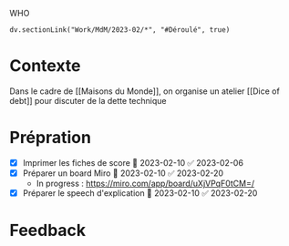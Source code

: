 
WHO

```dataviewjs
dv.sectionLink("Work/MdM/2023-02/*", "#Déroulé", true)
```
# Contexte

Dans le cadre de [[Maisons du Monde]], on organise un atelier [[Dice of debt]] pour discuter de la dette technique

# Prépration

- [x] Imprimer les fiches de score 📅 2023-02-10 ✅ 2023-02-06
- [x] Préparer un board Miro 📅 2023-02-10 ✅ 2023-02-20
	- In progress : https://miro.com/app/board/uXjVPqF0tCM=/
- [x] Préparer le speech d'explication 📅 2023-02-10 ✅ 2023-02-20

# Feedback
